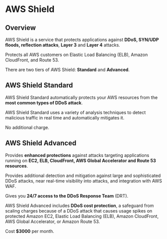 # AWS Shield

## Overview

AWS Shield is a service that protects applications against **DDoS, SYN/UDP floods, reflection attacks**, **Layer 3** and **Layer 4** attacks. 

Protects all AWS customers on Elastic Load Balancing (ELB), Amazon CloudFront, and Route 53.

There are two tiers of AWS Shield: **Standard** and **Advanced**.


## AWS Shield Standard

AWS Shield Standard automatically protects your AWS resources from the **most common types of DDoS attack**. 

AWS Shield Standard uses a variety of analysis techniques to detect malicious traffic in real time and automatically mitigates it.

No additional charge.


## AWS Shield Advanced

Provides **enhanced protections** against attacks targeting applications running on **EC2, ELB, CloudFront, AWS Global Accelerator and Route 53 resources**.

Provides additional detection and mitigation against large and sophisticated DDoS attacks, near real-time visibility into attacks, and integration with AWS WAF.

Gives you **24/7 access to the DDoS Response Team** (DRT).

AWS Shield Advanced includes **DDoS cost protection**, a safeguard from scaling charges because of a DDoS attack that causes usage spikes on protected Amazon EC2, Elastic Load Balancing (ELB), Amazon CloudFront, AWS Global Accelerator, or Amazon Route 53.

Cost **$3000** per month.